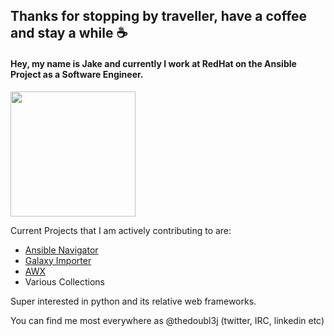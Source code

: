 ## Thanks for stopping by traveller, have a coffee and stay a while ☕
#### Hey, my name is Jake and currently I work at RedHat on the Ansible Project as a Software Engineer. <div id="header" align="center">
  <img src="https://media.giphy.com/media/2ipieXHiKdnqrKYpxc/giphy.gif" width="200"/>
</div>

Current Projects that I am actively contributing to are: 
- [Ansible Navigator](https://github.com/ansible/ansible-navigator)
- [Galaxy Importer](https://github.com/ansible/galaxy-importer)
- [AWX](https://github.com/ansible/awx)
- Various Collections

Super interested in python and its relative web frameworks. 

You can find me most everywhere as @thedoubl3j (twitter, IRC, linkedin etc)

<!--
**thedoubl3j/thedoubl3j** is a ✨ _special_ ✨ repository because its `README.md` (this file) appears on your GitHub profile.

Here are some ideas to get you started:

- 🔭 I’m currently working on ...
- 🌱 I’m currently learning ...
- 👯 I’m looking to collaborate on ...
- 🤔 I’m looking for help with ...
- 💬 Ask me about ...
- 📫 How to reach me: ...
- 😄 Pronouns: ...
- ⚡ Fun fact: ...
-->
